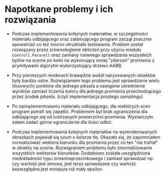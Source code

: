 # Napotkane problemy i ich rozwiązania

* Podczas implementowania kolejnych materiałów, w szczególności materiału odbijającego oraz załamującego
program zaczął znacznie spowalniać co też mocno utrudniało testowanie. Problem został rozwiązany przez
zrównoleglenie obliczeń przy użyciu modułu `Controll.Pararell` oraz zamiany naiwnego sprawdzania wszystkich
bytów na scenie po kolei na wykonujący mniej "zderzeń" promienia z prymitywami algorytm wykorzystujący drzewo AABB.

* Przy pierwszych renderach krawędzie wokół narysowanych obiektów były bardzo ostre. Rozwiązaniem tego problemu
jest sprawdzanie wielu (losowych) punktów dla jednego piksela a następnie uśrednienie wyników zamiast liczenia koloru dla
jednego promienia przechodzącego przez środek piksela. (czyli implementacja prostego samplingu)

* Po zaimplementowaniu materiału odbijającego, dla niektórych scen program potrafi się zapętlić. Problemem był brak
ograniczenia dla odbijającego się od lustrzanych powierzchni promienia. Wystarczyło zatem zadać górne ograniczenie dla
ilości odbić.

* Podczas implementowania kolejnych materiałów na wyrenderowanych obrazkach pojawiał się szum o kolorze tła. Okazało się,
że zapomniałem normalizować wektora kierunku dla promienia przez co ten "nie trafiał" w obiekty na scenie. Rozwiązaniem problemu
było znormalizowanie wszystkich wektorów kierunków. Dodatkowo została uwzględniona niedokładność typu zmiennoprzecinkowego
i zamiast sprawdzać np. czy wartość jest zerowa, jest teraz sprawdzane czy wartość bezwzględna jest mniejsza niż mały epsilon.
